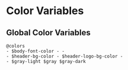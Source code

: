 Color Variables
===============

## Global Color Variables

```
@colors
- $body-font-color - -
- $header-bg-color - $header-logo-bg-color -
- $gray-light $gray $gray-dark
```
